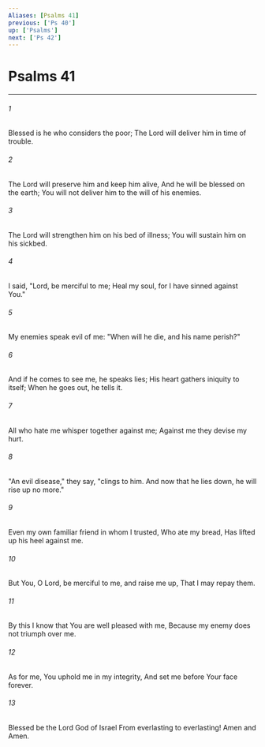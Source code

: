 ```yaml
---
Aliases: [Psalms 41]
previous: ['Ps 40']
up: ['Psalms']
next: ['Ps 42']
---
```

# Psalms 41

***


###### 1 
Blessed is he who considers the poor; The Lord will deliver him in time of trouble. 

###### 2 
The Lord will preserve him and keep him alive, And he will be blessed on the earth; You will not deliver him to the will of his enemies. 

###### 3 
The Lord will strengthen him on his bed of illness; You will sustain him on his sickbed. 

###### 4 
I said, "Lord, be merciful to me; Heal my soul, for I have sinned against You." 

###### 5 
My enemies speak evil of me: "When will he die, and his name perish?" 

###### 6 
And if he comes to see me, he speaks lies; His heart gathers iniquity to itself; When he goes out, he tells it. 

###### 7 
All who hate me whisper together against me; Against me they devise my hurt. 

###### 8 
"An evil disease," they say, "clings to him. And now that he lies down, he will rise up no more." 

###### 9 
Even my own familiar friend in whom I trusted, Who ate my bread, Has lifted up his heel against me. 

###### 10 
But You, O Lord, be merciful to me, and raise me up, That I may repay them. 

###### 11 
By this I know that You are well pleased with me, Because my enemy does not triumph over me. 

###### 12 
As for me, You uphold me in my integrity, And set me before Your face forever. 

###### 13 
Blessed be the Lord God of Israel From everlasting to everlasting! Amen and Amen.
